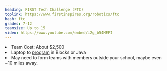 ```yaml
---
heading: FIRST Tech Challenge (FTC)
toplink: https://www.firstinspires.org/robotics/ftc
hash: ftc
grades: 7-12
teamsize: Up to 15
video: https://www.youtube.com/embed/i2g_b54MEFI
---
```

<li>Team Cost: About $2,500</li>

<li>Laptop to <a href="https://www.firstinspires.org/resource-library/ftc/technology-information-and-resources" target="_blank">program</a> in Blocks or Java</li>

<li>May need to form teams with members outside your school, maybe even ~10 miles away.</li>

